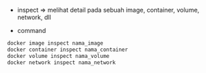 - inspect => melihat detail pada sebuah image, container, volume, network, dll

- command
```bash
docker image inspect nama_image
docker container inspect nama_container
docker volume inspect nama_volume
docker network inspect nama_network
```